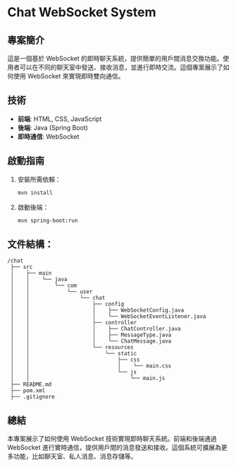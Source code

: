 # Chat WebSocket System

## 專案簡介
這是一個基於 WebSocket 的即時聊天系統，提供簡單的用戶間消息交換功能。使用者可以在不同的聊天室中發送、接收消息，並進行即時交流。這個專案展示了如何使用 WebSocket 來實現即時雙向通信。

## 技術
- **前端**: HTML, CSS, JavaScript
- **後端**: Java (Spring Boot)
- **即時通信**: WebSocket

## 啟動指南
1. 安裝所需依賴：
   ```bash
   mvn install
   ```
   
2. 啟動後端：
   ```bash
   mvn spring-boot:run
   ```
## 文件結構：
```
/chat
 ├── src
 │    ├── main
 │    │    └── java
 │    │        └── com
 │    │            └── user
 │    │                └── chat
 │    │                    ├── config
 │    │                    │    ├── WebSocketConfig.java
 │    │                    │    └── WebSocketEventListener.java
 │    │                    ├── controller
 │    │                    │    ├── ChatController.java
 │    │                    │    ├── MessageType.java
 │    │                    │    └── ChatMessage.java
 │    │                    └── resources
 │    │                        └── static
 │    │                            ├── css
 │    │                            │    └── main.css
 │    │                            └── js
 │    │                                └── main.js
 ├── README.md
 ├── pom.xml
 ├── .gitignore

```
 ## 總結
本專案展示了如何使用 WebSocket 技術實現即時聊天系統。前端和後端通過 WebSocket 進行實時通信，提供用戶間的消息發送和接收。這個系統可擴展為更多功能，比如聊天室、私人消息、消息存儲等。

